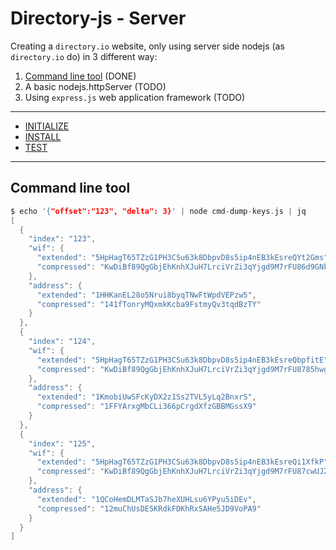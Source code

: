 # Directory-js - Server

Creating a `directory.io` website, only using server side nodejs (as `directory.io` do) in 3 different way:

1. [Command line tool](#command-line-tool) (DONE)
2. A basic nodejs.httpServer (TODO)
3. Using `express.js` web application framework (TODO)

---

* [INITIALIZE](INITIALIZE.md)
* [INSTALL](INSTALL.md)
* [TEST](TEST.md)

---

## Command line tool

``` c
$ echo '{"offset":"123", "delta": 3}' | node cmd-dump-keys.js | jq
[
  {
    "index": "123",
    "wif": {
      "extended": "5HpHagT65TZzG1PH3CSu63k8DbpvD8s5ip4nEB3kEsreQYt2Gms",
      "compressed": "KwDiBf89QgGbjEhKnhXJuH7LrciVrZi3qYjgd9M7rFU86d9GNkvq"
    },
    "address": {
      "extended": "1HHKanEL28o5Nrui8byqTNwFtWpdVEPzw5",
      "compressed": "141fTonryMQxmkKcba9FstmyQv3tqdBzTY"
    }
  },
  {
    "index": "124",
    "wif": {
      "extended": "5HpHagT65TZzG1PH3CSu63k8DbpvD8s5ip4nEB3kEsreQbpfitE",
      "compressed": "KwDiBf89QgGbjEhKnhXJuH7LrciVrZi3qYjgd9M7rFU8785hwgzZ"
    },
    "address": {
      "extended": "1KmobiUwSFcKyDX2z1Ss2TVL5yLq2BnxrS",
      "compressed": "1FFYArxgMbCLi366pCrgdXfzGBBMGssX9"
    }
  },
  {
    "index": "125",
    "wif": {
      "extended": "5HpHagT65TZzG1PH3CSu63k8DbpvD8s5ip4nEB3kEsreQi1XfkP",
      "compressed": "KwDiBf89QgGbjEhKnhXJuH7LrciVrZi3qYjgd9M7rFU87cwUJZ5H"
    },
    "address": {
      "extended": "1QCoHemDLMTaSJb7heXUHLsu6YPyu5iDEv",
      "compressed": "12muChUsDE5KRdkFDKhRxSAHe5JD9VoPA9"
    }
  }
]

```
